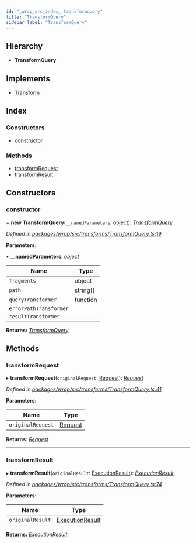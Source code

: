 ```yaml
---
id: "_wrap_src_index_.transformquery"
title: "TransformQuery"
sidebar_label: "TransformQuery"
---
```


## Hierarchy

* **TransformQuery**

## Implements

* [Transform](/docs/api/interfaces/_utils_src_index_.transform)

## Index

### Constructors

* [constructor](_wrap_src_index_.transformquery.md#constructor)

### Methods

* [transformRequest](_wrap_src_index_.transformquery.md#transformrequest)
* [transformResult](_wrap_src_index_.transformquery.md#transformresult)

## Constructors

###  constructor

\+ **new TransformQuery**(`__namedParameters`: object): *[TransformQuery](_wrap_src_index_.transformquery)*

*Defined in [packages/wrap/src/transforms/TransformQuery.ts:19](https://github.com/ardatan/graphql-tools/blob/master/packages/wrap/src/transforms/TransformQuery.ts#L19)*

**Parameters:**

▪ **__namedParameters**: *object*

Name | Type |
------ | ------ |
`fragments` | object |
`path` | string[] |
`queryTransformer` | function |
`errorPathTransformer` |  |
`resultTransformer` |  |

**Returns:** *[TransformQuery](_wrap_src_index_.transformquery)*

## Methods

###  transformRequest

▸ **transformRequest**(`originalRequest`: [Request](/docs/api/interfaces/_utils_src_index_.request)): *[Request](/docs/api/interfaces/_utils_src_index_.request)*

*Defined in [packages/wrap/src/transforms/TransformQuery.ts:41](https://github.com/ardatan/graphql-tools/blob/master/packages/wrap/src/transforms/TransformQuery.ts#L41)*

**Parameters:**

Name | Type |
------ | ------ |
`originalRequest` | [Request](/docs/api/interfaces/_utils_src_index_.request) |

**Returns:** *[Request](/docs/api/interfaces/_utils_src_index_.request)*

___

###  transformResult

▸ **transformResult**(`originalResult`: [ExecutionResult](/docs/api/interfaces/_utils_src_index_.executionresult)): *[ExecutionResult](/docs/api/interfaces/_utils_src_index_.executionresult)*

*Defined in [packages/wrap/src/transforms/TransformQuery.ts:74](https://github.com/ardatan/graphql-tools/blob/master/packages/wrap/src/transforms/TransformQuery.ts#L74)*

**Parameters:**

Name | Type |
------ | ------ |
`originalResult` | [ExecutionResult](/docs/api/interfaces/_utils_src_index_.executionresult) |

**Returns:** *[ExecutionResult](/docs/api/interfaces/_utils_src_index_.executionresult)*
